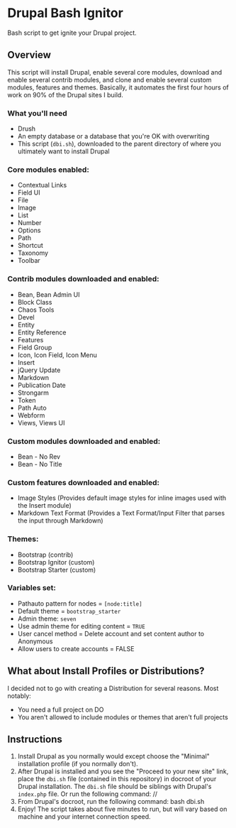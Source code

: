 # Drupal Bash Ignitor

<p class="lead">Bash script to get ignite your Drupal project.</p>

## Overview
This script will install Drupal, enable several core modules, download and
enable several contrib modules, and clone and enable several custom modules,
features and themes. Basically, it automates the first four hours of work on
90% of the Drupal sites I build.

### What you'll need
* Drush
* An empty database or a database that you're OK with overwriting
* This script (`dbi.sh`), downloaded to the parent directory of where you
  ultimately want to install Drupal

### Core modules enabled:

* Contextual Links
* Field UI
* File
* Image
* List
* Number
* Options
* Path
* Shortcut
* Taxonomy
* Toolbar

### Contrib modules downloaded and enabled:

* Bean, Bean Admin UI
* Block Class
* Chaos Tools
* Devel
* Entity
* Entity Reference
* Features
* Field Group
* Icon, Icon Field, Icon Menu
* Insert
* jQuery Update
* Markdown
* Publication Date
* Strongarm
* Token
* Path Auto
* Webform
* Views, Views UI

### Custom modules downloaded and enabled:

* Bean - No Rev
* Bean - No Title

### Custom features downloaded and enabled:

* Image Styles (Provides default image styles for inline images used with the
  Insert module)
* Markdown Text Format (Provides a Text Format/Input Filter that parses the
  input through Markdown)

### Themes:
* Bootstrap (contrib)
* Bootstrap Ignitor (custom)
* Bootstrap Starter (custom)

### Variables set:
* Pathauto pattern for nodes = `[node:title]`
* Default theme = `bootstrap_starter`
* Admin theme: `seven`
* Use admin theme for editing content = `TRUE`
* User cancel method = Delete account and set content author to Anonymous
* Allow users to create accounts = FALSE

## What about Install Profiles or Distributions?

I decided not to go with creating a Distribution for several reasons. Most
notably:

* You need a full project on DO
* You aren't allowed to include modules or themes that aren't full projects

## Instructions

1. Install Drupal as you normally would except choose the "Minimal"
   installation profile (if you normally don't).
2. After Drupal is installed and you see the "Proceed to your new site" link,
   place the `dbi.sh` file (contained in this repository) in docroot of your
   Drupal installation. The `dbi.sh` file should be siblings with Drupal's
   `index.php` file. Or run the following command:
       //
3. From Drupal's docroot, run the following command:
       bash dbi.sh
4. Enjoy! The script takes about five minutes to run, but will vary based on
   machine and your internet connection speed.

